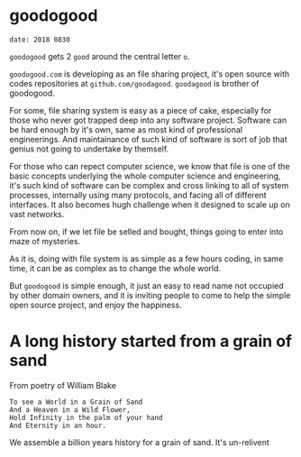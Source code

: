 
# goodogood

    date: 2018 0830


`goodogood` gets 2 `good` around the central letter `o`. 

`goodogood.com` is developing as an file sharing project,
it's open source with codes repositories at `github.com/goodagood`.
`goodagood` is brother of goodogood.

For some, file sharing system is easy as a piece of cake, 
especially for those who never got trapped deep into any software project.
Software can be hard enough by it's own, same as most kind of professional engineerings.
And maintainance of such kind of software is sort of job that genius not going to undertake by themself.

For those who can repect computer science,
we know that file is one of the basic concepts underlying the whole computer science and engineering,
it's such kind of software can be complex and
cross linking to all of system processes, internally using many protocols, 
and facing all of different interfaces. 
It also becomes hugh challenge when it designed to scale up on vast networks. 

From now on, if we let file be selled and bought, things going to enter into maze of mysteries.

As it is,
doing with file system is as simple as a few hours coding, in same time,
it can be as complex as to change the whole world.

But `goodogood` is simple enough, 
it just an easy to read name not occupied by other domain owners,
and it is inviting people to come to help the simple open source project,
and enjoy the happiness.



# A long history started from a grain of sand


From poetry of William Blake

    To see a World in a Grain of Sand
    And a Heaven in a Wild Flower,
    Hold Infinity in the palm of your hand 
    And Eternity in an hour.


We assemble a billion years history for a grain of sand. 
It's un-relivent





